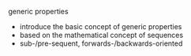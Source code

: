 
generic properties
- introduce the basic concept of generic properties
- based on the mathematical concept of sequences
- sub-/pre-sequent, forwards-/backwards-oriented
